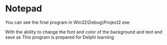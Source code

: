 # Notepad
You can see the final program in Win32\Debug\Project2.exe


With the ability to change the font and color of the background and text and save as
This program is prepared for Delphi learning
